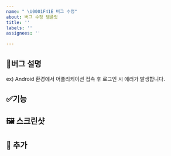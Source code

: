 ```yaml
---
name: " \U0001F41E 버그 수정"
about: 버그 수정 템플릿
title: ''
labels: ''
assignees: ''

---
```


## 🐞버그 설명 <!-- 버그에 대한 간단한 설명을 작성해주세요. -->
ex) Android 환경에서 어플리케이션 접속 후 로그인 시 에러가 발생합니다.

## ✅기능 <!--기대하는 동작을 간단히 설명해주세요.-->

## 🖼️ 스크린샷 <!--가능하다면 문제를 보여주는 스크린샷을 첨부해주세요.-->

## 🧩 추가 <!--기타 참고할 만한 정보나 로그 등이 있다면 작성해주세요.-->
